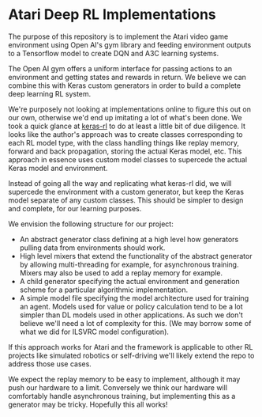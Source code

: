 # Atari Deep RL Implementations

The purpose of this repository is to implement the Atari
video game environment using Open AI's gym library and
feeding environment outputs to a Tensorflow model to
create DQN and A3C learning systems.

The Open AI gym offers a uniform interface for passing
actions to an environment and getting states and rewards
in return. We believe we can combine this with Keras 
custom generators in order to build a complete deep learning
RL system. 

We're purposely not looking at implementations
online to figure this out on our own, otherwise we'd end
up imitating a lot of what's been done. We took a quick 
glance at [keras-rl](https://github.com/keras-rl/keras-rl)
to do at least a little bit of due diligence. It looks
like the author's approach was to create classes corresponding
to each RL model type, with the class handling things like
replay memory, forward and back propagation, storing the
actual Keras model, etc. This approach in essence uses
custom model classes to supercede the actual Keras
model and environment.

Instead of going all the way and replicating what keras-rl
did, we will supercede the environment with a custom generator,
but keep the Keras model separate of any custom classes. This
should be simpler to design and complete, for our learning
purposes.

We envision the following structure for our project:

+ An abstract generator class defining at a high level
  how generators pulling data from environments should
  work.
+ High level mixers that extend the functionality of the
  abstract generator by allowing multi-threading for
  example, for asynchronous training. Mixers may also
  be used to add a replay memory for example.
+ A child generator specifying the actual environment
  and generation scheme for a particular algorithmic
  implementation.
+ A simple model file specifying the model architecture
  used for training an agent. Models used for  value or 
  policy calculation tend to be a lot simpler than DL
  models used in other applications. As such we don't
  believe we'll need a lot of complexity for this.
  (We may borrow some of what we did for ILSVRC model
   configuration).
   
If this approach works for Atari and the framework is
applicable to other RL projects like simulated robotics
or self-driving we'll likely extend the repo to address
those use cases.

We expect the replay memory to be easy to implement, 
although it may push our hardware to a limit. Conversely
we think our hardware will comfortably handle asynchronous
training, but implementing this as a generator may be
tricky. Hopefully this all works!